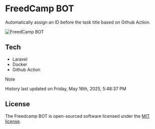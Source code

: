 # FreedCamp BOT

Automatically assign an ID before the task title based on Github Action.

![FreedCamp BOT](https://repository-images.githubusercontent.com/737932867/7d34798b-2680-471c-b089-a78a718d3d6a)

## Tech

- Laravel
- Docker
- Github Action

> [!NOTE]  
> History last updated on Friday, May 16th, 2025, 5:48:37 PM

## License

The Freedcamp BOT is open-sourced software licensed under the [MIT license](https://opensource.org/licenses/MIT).
